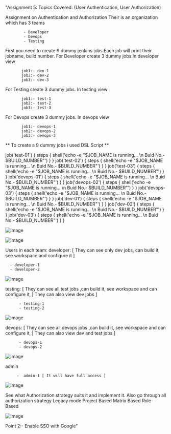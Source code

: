 "Assignment 5:
Topics Covered:  (User Authentication, User Authorization)

 Assignment on Authentication and Authorization
  Their is an organization which has 3 teams
  
            - Developer
            - Devops
            - Testing
            
 First you need to create 9 dummy jenkins jobs.Each job will print their jobname, build number.
   For Developer create 3 dummy jobs.In developer view
   
           job1:- dev-1
           job2:- dev-2
           job3:- dev-3
  For Testing create 3 dummy jobs. In testing view
  
           job1:- test-1
           job2:- test-2
           job3:- test-3
           
 For Devops create 3 dummy jobs. In devops view
 
           job1:- devops-1
           job2:- devops-2
           job3:- devops-3
                
        
 ** To create a 9 dummy jobs i used DSL Script  **
 
 job('test-01') {
  steps {
    shell('echo -e "$JOB_NAME is running... \n Buid No.- $BUILD_NUMBER"')
  }
}
job('test-02') {
  steps {
    shell('echo -e "$JOB_NAME is running... \n Buid No.- $BUILD_NUMBER"')
  }
}
job('test-03') {
  steps {
    shell('echo -e "$JOB_NAME is running... \n Buid No.- $BUILD_NUMBER"')
  }
}
job('devops-01') {
  steps {
    shell('echo -e "$JOB_NAME is running... \n Buid No.- $BUILD_NUMBER"')
  }
}
job('devops-02') {
  steps {
    shell('echo -e "$JOB_NAME is running... \n Buid No.- $BUILD_NUMBER"')
  }
}
job('devops-03') {
  steps {
    shell('echo -e "$JOB_NAME is running... \n Buid No.- $BUILD_NUMBER"')
  }
}
job('dev-01') {
  steps {
    shell('echo -e "$JOB_NAME is running... \n Buid No.- $BUILD_NUMBER"')
  }
}
job('dev-02') {
  steps {
    shell('echo -e "$JOB_NAME is running... \n Buid No.- $BUILD_NUMBER"')
  }
}
job('dev-03') {
  steps {
    shell('echo -e "$JOB_NAME is running... \n Buid No.- $BUILD_NUMBER"')
  }
}


  ![image](https://github.com/parsugit/ansible_practice/assets/132131379/b325783f-7a0d-43d3-9dab-9e56e4a3da27)
  
  

  ![image](https://github.com/parsugit/ansible_practice/assets/132131379/37e56977-b711-4f27-ad96-cc3fc9ed7f5a)


 Users in each team: 
 developer: [ They can see only dev jobs, can build it, see workspace and configure it ]
 
      - developer-1 
      - developer-2 
                
  ![image](https://github.com/parsugit/ansible_practice/assets/132131379/c4fcc947-7430-4cff-8f79-e244c0f04f4c)
  

 testing: [ They can see all test jobs ,can build it, see workspace and can configure it, | They can also view dev jobs ]
 
          - testing-1 
          - testing-2 
                
   ![image](https://github.com/parsugit/ansible_practice/assets/132131379/8a79a786-e95f-4176-becd-7a67d170ccb3)

  devops:  [ They can see all devops jobs ,can build it, see workspace and can configure it, | They can also view dev and test jobs  ]
  
          - devops-1 
          - devops-2
                
  ![image](https://github.com/parsugit/ansible_practice/assets/132131379/61fd9681-e389-4dc1-b8b6-c40f42627f00)

  admin
  
         -  admin-1 [ It will have full access ]
                
  ![image](https://github.com/parsugit/ansible_practice/assets/132131379/14183c6c-0e68-4001-867c-5fd9f31fd222)

  See what Authorization strategy suits it and implement it.
  Also go through all authorization strategy
  Legacy mode
  Project Based
  Matrix Based
  Role-Based
        
  ![image](https://github.com/parsugit/ansible_practice/assets/132131379/a751ac93-1b1a-4881-96dd-a93c64fe1add)

  Point 2:-
  Enable SSO with Google"
